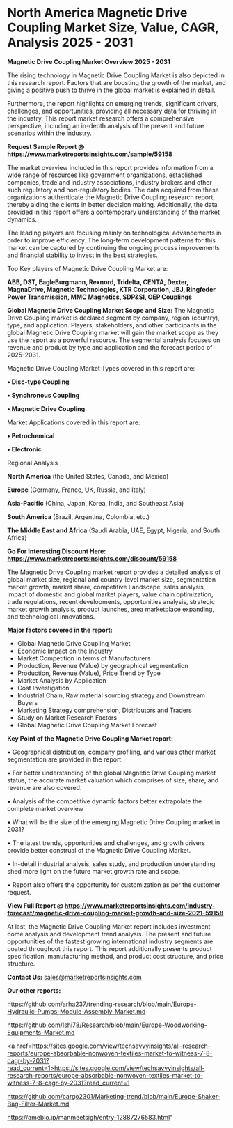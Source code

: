 # North America Magnetic Drive Coupling Market Size, Value, CAGR, Analysis 2025 - 2031

<Strong> Magnetic Drive Coupling Market Overview 2025 - 2031</strong>

The rising technology in Magnetic Drive Coupling Market is also depicted in this research report. Factors that are boosting the growth of the market, and giving a positive push to thrive in the global market is explained in detail.

Furthermore, the report highlights on emerging trends, significant drivers, challenges, and opportunities, providing all necessary data for thriving in the industry. This report market research offers a comprehensive perspective, including an in-depth analysis of the present and future scenarios within the industry.

<strong>Request Sample Report @ <a href=https://www.marketreportsinsights.com/sample/59158>https://www.marketreportsinsights.com/sample/59158</a></strong>

The market overview included in this report provides information from a wide range of resources like government organizations, established companies, trade and industry associations, industry brokers and other such regulatory and non-regulatory bodies. The data acquired from these organizations authenticate the Magnetic Drive Coupling research report, thereby aiding the clients in better decision making. Additionally, the data provided in this report offers a contemporary understanding of the market dynamics.

The leading players are focusing mainly on technological advancements in order to improve efficiency. The long-term development patterns for this market can be captured by continuing the ongoing process improvements and financial stability to invest in the best strategies.

Top Key players of Magnetic Drive Coupling Market are:

<strong>ABB, DST, EagleBurgmann, Rexnord, Tridelta, CENTA, Dexter, MagnaDrive, Magnetic Technologies, KTR Corporation, JBJ, Ringfeder Power Transmission, MMC Magnetics, SDP&SI, OEP Couplings</strong>

<strong><b>Global Magnetic Drive Coupling Market Scope and Size:</b></strong>
The Magnetic Drive Coupling market is declared segment by company, region (country), type, and application. Players, stakeholders, and other participants in the global Magnetic Drive Coupling market will gain the market scope as they use the report as a powerful resource. The segmental analysis focuses on revenue and product by type and application and the forecast period of 2025-2031.

Magnetic Drive Coupling Market Types covered in this report are:

<strong>• Disc-type Coupling

• Synchronous Coupling

• Magnetic Drive Coupling</strong>

Market Applications covered in this report are:

<strong>• Petrochemical

• Electronic</strong> 

Regional Analysis

<strong>North America</strong> (the United States, Canada, and Mexico)

<strong>Europe</strong> (Germany, France, UK, Russia, and Italy)

<strong>Asia-Pacific</strong> (China, Japan, Korea, India, and Southeast Asia)

<strong>South America</strong> (Brazil, Argentina, Colombia, etc.)

<strong>The Middle East and Africa</strong> (Saudi Arabia, UAE, Egypt, Nigeria, and South Africa)

<strong>Go For Interesting Discount Here: <a href=https://www.marketreportsinsights.com/discount/59158>https://www.marketreportsinsights.com/discount/59158</a></strong>

The Magnetic Drive Coupling market report provides a detailed analysis of global market size, regional and country-level market size, segmentation market growth, market share, competitive Landscape, sales analysis, impact of domestic and global market players, value chain optimization, trade regulations, recent developments, opportunities analysis, strategic market growth analysis, product launches, area marketplace expanding, and technological innovations.

<strong><b>Major factors covered in the report:</b></strong>
<ul>
  <li>Global Magnetic Drive Coupling Market </li>
  <li>Economic Impact on the Industry</li>
  <li>Market Competition in terms of Manufacturers</li>
  <li>Production, Revenue (Value) by geographical segmentation</li>
  <li>Production, Revenue (Value), Price Trend by Type</li>
  <li>Market Analysis by Application</li>
  <li>Cost Investigation</li>
  <li>Industrial Chain, Raw material sourcing strategy and Downstream Buyers</li>
  <li>Marketing Strategy comprehension, Distributors and Traders</li>
  <li>Study on Market Research Factors</li>
  <li>Global Magnetic Drive Coupling Market Forecast</li>
</ul>

<strong><b>Key Point of the Magnetic Drive Coupling Market report:</b></strong>

• Geographical distribution, company profiling, and various other market segmentation are provided in the report.

• For better understanding of the global Magnetic Drive Coupling market status, the accurate market valuation which comprises of size, share, and revenue are also covered.

• Analysis of the competitive dynamic factors better extrapolate the complete market overview

• What will be the size of the emerging Magnetic Drive Coupling market in 2031?

• The latest trends, opportunities and challenges, and growth drivers provide better construal of the Magnetic Drive Coupling Market.

• In-detail industrial analysis, sales study, and production understanding shed more light on the future market growth rate and scope.

• Report also offers the opportunity for customization as per the customer request.

<strong><b>View Full Report @ <a href=https://www.marketreportsinsights.com/industry-forecast/magnetic-drive-coupling-market-growth-and-size-2021-59158>https://www.marketreportsinsights.com/industry-forecast/magnetic-drive-coupling-market-growth-and-size-2021-59158</a></b></strong>


At last, the Magnetic Drive Coupling Market report includes investment come analysis and development trend analysis. The present and future opportunities of the fastest growing international industry segments are coated throughout this report. This report additionally presents product specification, manufacturing method, and product cost structure, and price structure.

<strong>Contact Us:</strong>
sales@marketreportsinsights.com

<strong>Our other reports:</strong>

<a href=https://github.com/arha237/trending-research/blob/main/Europe-Hydraulic-Pumps-Module-Assembly-Market.md>https://github.com/arha237/trending-research/blob/main/Europe-Hydraulic-Pumps-Module-Assembly-Market.md</a>

<a href=https://github.com/Ishi78/Research/blob/main/Europe-Woodworking-Equipments-Market.md>https://github.com/Ishi78/Research/blob/main/Europe-Woodworking-Equipments-Market.md</a>

<a href=https://sites.google.com/view/techsavvyinsights/all-research-reports/europe-absorbable-nonwoven-textiles-market-to-witness-7-8-cagr-by-2031?read_current=1>https://sites.google.com/view/techsavvyinsights/all-research-reports/europe-absorbable-nonwoven-textiles-market-to-witness-7-8-cagr-by-2031?read_current=1</a>

<a href=https://github.com/cargo2301/Marketing-trend/blob/main/Europe-Shaker-Bag-Filter-Market.md>https://github.com/cargo2301/Marketing-trend/blob/main/Europe-Shaker-Bag-Filter-Market.md</a>

<a href=https://ameblo.jp/manmeetsigh/entry-12887276583.html>https://ameblo.jp/manmeetsigh/entry-12887276583.html</a>"
